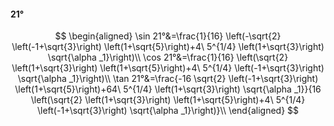 #### 21°

$$
\begin{aligned}
\sin 21°&=\frac{1}{16} \left(-\sqrt{2} \left(-1+\sqrt{3}\right) \left(1+\sqrt{5}\right)+4\ 5^{1/4} \left(1+\sqrt{3}\right) \sqrt{\alpha _1}\right)\\
\cos 21°&=\frac{1}{16} \left(\sqrt{2} \left(1+\sqrt{3}\right) \left(1+\sqrt{5}\right)+4\ 5^{1/4} \left(-1+\sqrt{3}\right) \sqrt{\alpha _1}\right)\\
\tan 21°&=\frac{-16 \sqrt{2} \left(-1+\sqrt{3}\right) \left(1+\sqrt{5}\right)+64\ 5^{1/4} \left(1+\sqrt{3}\right) \sqrt{\alpha _1}}{16 \left(\sqrt{2} \left(1+\sqrt{3}\right)
\left(1+\sqrt{5}\right)+4\ 5^{1/4} \left(-1+\sqrt{3}\right) \sqrt{\alpha _1}\right)}\\
\end{aligned}
$$

